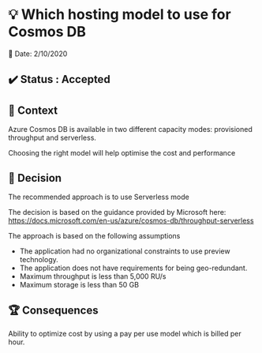 # :bulb: Which hosting model to use for Cosmos DB

:calendar: Date: 2/10/2020

## :heavy_check_mark: Status : Accepted

## :dart: Context

Azure Cosmos DB is available in two different capacity modes: provisioned throughput and serverless.

Choosing the right model will help optimise the cost and performance

## :traffic_light: Decision

The recommended approach is to use Serverless mode

The decision is based on the guidance provided by Microsoft here: https://docs.microsoft.com/en-us/azure/cosmos-db/throughput-serverless 

The approach is based on the following assumptions
* The application had no organizational constraints to use preview technology.
* The application does not have requirements for being geo-redundant. 
* Maximum throughput is less than 5,000 RU/s
* Maximum storage is less than 50 GB

## :trophy: Consequences

Ability to optimize cost by using a pay per use model which is billed per hour. 